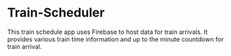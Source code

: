 # Train-Scheduler

This train schedule app uses Firebase to host data for train arrivals.  It provides various train time information
and up to the minute countdown for train arrival.

